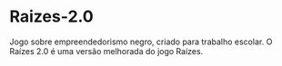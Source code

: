 # Raizes-2.0
Jogo sobre empreendedorismo negro, criado para trabalho escolar. O Raízes 2.0 é uma versão melhorada do jogo Raízes. 

